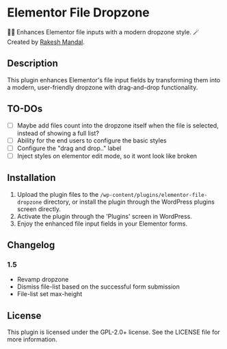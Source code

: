 # Elementor File Dropzone

🧙‍♂️ Enhances Elementor file inputs with a modern dropzone style. 🪄 Created by [Rakesh Mandal](https://github.com/therakeshm).

## Description

This plugin enhances Elementor's file input fields by transforming them into a modern, user-friendly dropzone with drag-and-drop functionality.

## TO-DOs

- [ ] Maybe add files count into the dropzone itself when the file is selected, instead of showing a full list?
- [ ] Ability for the end users to configure the basic styles
- [ ] Configure the "drag and drop.." label
- [ ] Inject styles on elementor edit mode, so it wont look like broken

## Installation

1. Upload the plugin files to the `/wp-content/plugins/elementor-file-dropzone` directory, or install the plugin through the WordPress plugins screen directly.
2. Activate the plugin through the 'Plugins' screen in WordPress.
3. Enjoy the enhanced file input fields in your Elementor forms.

## Changelog

### 1.5

- Revamp dropzone
- Dismiss file-list based on the successful form submission
- File-list set max-height

## License

This plugin is licensed under the GPL-2.0+ license. See the LICENSE file for more information.
